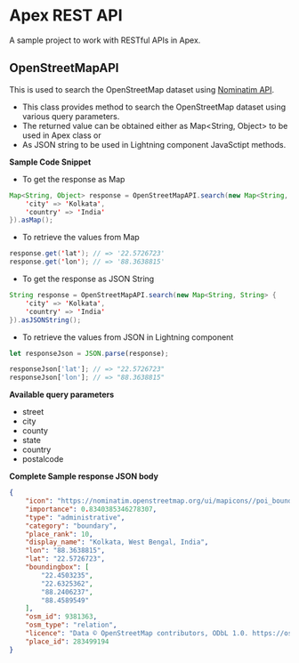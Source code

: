 # Apex REST API

A sample project to work with RESTful APIs in Apex.

## OpenStreetMapAPI

This is used to search the OpenStreetMap dataset using [Nominatim API](https://nominatim.org/release-docs/develop/api/Overview/).

-   This class provides method to search the OpenStreetMap dataset using various query parameters.
-   The returned value can be obtained either as Map<String, Object> to be used in Apex class or
-   As JSON string to be used in Lightning component JavaSctipt methods.

**Sample Code Snippet**

-   To get the response as Map

```Java
Map<String, Object> response = OpenStreetMapAPI.search(new Map<String, String> {
    'city' => 'Kolkata',
    'country' => 'India'
}).asMap();
```

-   To retrieve the values from Map

```Java
response.get('lat'); // => '22.5726723'
response.get('lon'); // => '88.3638815'
```

-   To get the response as JSON String

```Java
String response = OpenStreetMapAPI.search(new Map<String, String> {
    'city' => 'Kolkata',
    'country' => 'India'
}).asJSONString();
```

-   To retrieve the values from JSON in Lightning component

```JavaScript
let responseJson = JSON.parse(response);

responseJson['lat']; // => "22.5726723"
responseJson['lon']; // => "88.3638815"
```

**Available query parameters**

-   street
-   city
-   county
-   state
-   country
-   postalcode

**Complete Sample response JSON body**

```JSON
{
    "icon": "https://nominatim.openstreetmap.org/ui/mapicons//poi_boundary_administrative.p.20.png",
    "importance": 0.8340385346278307,
    "type": "administrative",
    "category": "boundary",
    "place_rank": 10,
    "display_name": "Kolkata, West Bengal, India",
    "lon": "88.3638815",
    "lat": "22.5726723",
    "boundingbox": [
        "22.4503235",
        "22.6325362",
        "88.2406237",
        "88.4589549"
    ],
    "osm_id": 9381363,
    "osm_type": "relation",
    "licence": "Data © OpenStreetMap contributors, ODbL 1.0. https://osm.org/copyright",
    "place_id": 283499194
}
```
